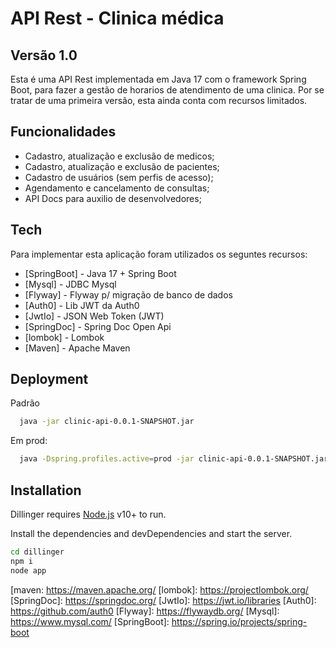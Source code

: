 # API Rest - Clinica médica
## Versão 1.0

Esta é uma API Rest implementada em Java 17 com o framework Spring Boot, para fazer a gestão de horarios de atendimento de uma clinica. Por se tratar de uma primeira versão, esta ainda conta com recursos limitados.

## Funcionalidades

- Cadastro, atualização e exclusão de medicos;
- Cadastro, atualização e exclusão de pacientes;
- Cadastro de usuários (sem perfis de acesso);
- Agendamento e cancelamento de consultas;
- API Docs para auxilio de desenvolvedores;

## Tech
Para implementar esta aplicação foram utilizados os seguntes recursos:
- [SpringBoot] - Java 17 + Spring Boot
- [Mysql] - JDBC Mysql
- [Flyway] - Flyway p/ migração de banco de dados
- [Auth0] - Lib JWT da Auth0
- [JwtIo] - JSON Web Token (JWT)
- [SpringDoc] - Spring Doc Open Api
- [lombok] - Lombok
- [Maven] - Apache Maven

## Deployment

Padrão
```bash
  java -jar clinic-api-0.0.1-SNAPSHOT.jar 
```
Em prod:

```bash
  java -Dspring.profiles.active=prod -jar clinic-api-0.0.1-SNAPSHOT.jar 
```
## Installation

Dillinger requires [Node.js](https://nodejs.org/) v10+ to run.

Install the dependencies and devDependencies and start the server.

```sh
cd dillinger
npm i
node app
```


[maven: <https://maven.apache.org/>
[lombok]: <https://projectlombok.org/>
[SpringDoc]: <https://springdoc.org/>
[JwtIo]: <https://jwt.io/libraries>
[Auth0]: <https://github.com/auth0>
[Flyway]: <https://flywaydb.org/>
[Mysql]: <https://www.mysql.com/>
[SpringBoot]: <https://spring.io/projects/spring-boot>

[PlDb]: <https://github.com/joemccann/dillinger/tree/master/plugins/dropbox/README.md>
[PlGh]: <https://github.com/joemccann/dillinger/tree/master/plugins/github/README.md>
[PlGd]: <https://github.com/joemccann/dillinger/tree/master/plugins/googledrive/README.md>
[PlOd]: <https://github.com/joemccann/dillinger/tree/master/plugins/onedrive/README.md>
[PlMe]: <https://github.com/joemccann/dillinger/tree/master/plugins/medium/README.md>
[PlGa]: <https://github.com/RahulHP/dillinger/blob/master/plugins/googleanalytics/README.md>
